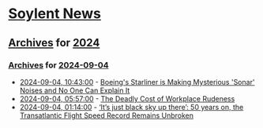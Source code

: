 # [Soylent News](../../../README.md)

## [Archives](../../index.md) for [2024](../index.md)

### [Archives](../../index.md) for [2024-09-04](index.md)

* [2024-09-04, 10:43:00](https://soylentnews.org/article.pl?sid=24/09/03/0814256&from=rss) - [Boeing's Starliner is Making Mysterious 'Sonar' Noises and No One Can Explain It](https://soylentnews.org/article.pl?sid=24/09/03/0814256&from=rss)
* [2024-09-04, 05:57:00](https://soylentnews.org/article.pl?sid=24/09/03/088217&from=rss) - [The Deadly Cost of Workplace Rudeness](https://soylentnews.org/article.pl?sid=24/09/03/088217&from=rss)
* [2024-09-04, 01:14:00](https://soylentnews.org/article.pl?sid=24/09/03/085232&from=rss) - [‘It’s just black sky up there’: 50 years on, the Transatlantic Flight Speed Record Remains Unbroken](https://soylentnews.org/article.pl?sid=24/09/03/085232&from=rss)
